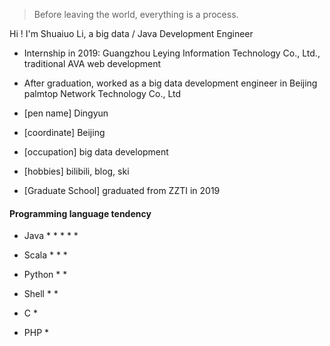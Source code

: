 > Before leaving the world, everything is a process.

Hi ! I'm  Shuaiuo Li, a big data / Java Development Engineer

* Internship in 2019: Guangzhou Leying Information Technology Co., Ltd., traditional AVA web development

* After graduation,  worked as a big data development engineer in Beijing palmtop Network Technology Co., Ltd

* [pen name] Dingyun

* [coordinate] Beijing

* [occupation] big data development

* [hobbies]  bilibili, blog, ski

* [Graduate School] graduated from ZZTI in 2019

#### Programming language tendency

* Java * * * * *

* Scala * * *

* Python * *

* Shell * *

* C *

* PHP *
